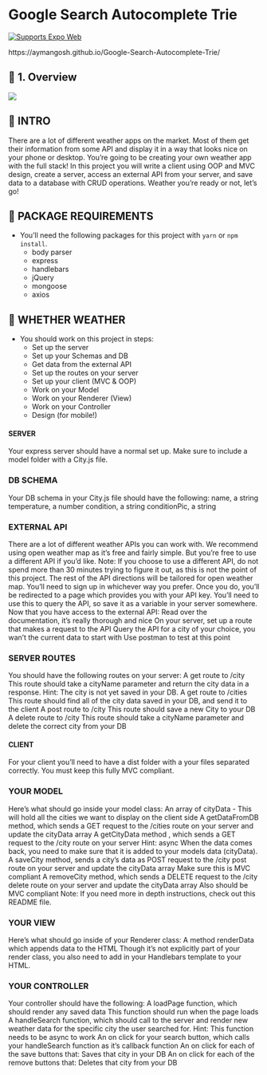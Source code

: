 # Google Search Autocomplete Trie

<p>
 
 
  <!-- Web -->
  <a href="https://docs.expo.dev/workflow/web/">
    <img alt="Supports Expo Web" longdesc="Supports Expo Web" src="https://img.shields.io/badge/web-4630EB.svg?style=flat-square&logo=GOOGLE-CHROME&labelColor=4285F4&logoColor=fff" />
  </a>
</p>
https://aymangosh.github.io/Google-Search-Autocomplete-Trie/

## 🚀 1. Overview

![](MobilePag.png)

## 🚀 INTRO 
There are a lot of different weather apps on the market. Most of them get their information from some API and display it in a way that looks nice on your phone or desktop.
You’re going to be creating your own weather app with the full stack!
In this project you will write a client using OOP and MVC design, create a server, access an external API from your server, and save data to a database with CRUD operations.
Weather you’re ready or not, let’s go!

## 🚀 PACKAGE REQUIREMENTS

- You’ll need the following packages for this project with `yarn` or `npm install`.
  - body parser
  - express
  - handlebars
  - jQuery
  - mongoose
  - axios 
  
 ## 🚀 WHETHER WEATHER
- You should work on this project in steps:
  - Set up the server
  - Set up your Schemas and DB
  - Get data from the external API
  - Set up the routes on your server
  - Set up your client (MVC & OOP)
  - Work on your Model
  - Work on your Renderer (View)
  - Work on your Controller
  - Design (for mobile!)

#### SERVER
Your express server should have a normal set up. Make sure to include a model folder with a City.js file.

### DB SCHEMA
Your DB schema in your City.js file should have the following:
name, a string
temperature, a number
condition, a string
conditionPic, a string

### EXTERNAL API
There are a lot of different weather APIs you can work with. We recommend using open weather map as it’s free and fairly simple. But you’re free to use a different API if you’d like.
Note: If you choose to use a different API, do not spend more than 30 minutes trying to figure it out, as this is not the point of this project. The rest of the API directions will be tailored for open weather map.
You’ll need to sign up in whichever way you prefer. Once you do, you’ll be redirected to a page which provides you with your API key. You’ll need to use this to query the API, so save it as a variable in your server somewhere.
Now that you have access to the external API:
Read over the documentation, it’s really thorough and nice
On your server, set up a route that makes a request to the API
Query the API for a city of your choice, you wan’t the current data to start with
Use postman to test at this point

### SERVER ROUTES
You should have the following routes on your server:
A get route to /city
This route should take a cityName parameter and return the city data in a response.
Hint: The city is not yet saved in your DB.
A get route to /cities
This route should find all of the city data saved in your DB, and send it to the client
A post route to /city
This route should save a new City to your DB
A delete route to /city
This route should take a cityName parameter and delete the correct city from your DB

#### CLIENT
For your client you’ll need to have a dist folder with a your files separated correctly. You must keep this fully MVC compliant.

### YOUR MODEL
Here’s what should go inside your model class:
An array of cityData - This will hold all the cities we want to display on the client side
A getDataFromDB method, which sends a GET request to the /cities route on your server and update the cityData array
A getCityData method , which sends a GET request to the /city route on your server
Hint: async
When the data comes back, you need to make sure that it is added to your models data (cityData).
A saveCity method, sends a city’s data as POST request to the /city post route on your server and update the cityData array
Make sure this is MVC compliant
A removeCity method, which sends a DELETE request to the /city delete route on your server and update the cityData array
Also should be MVC compliant
Note: If you need more in depth instructions, check out this README file.

### YOUR VIEW
Here’s what should go inside of your Renderer class:
A method renderData which appends data to the HTML
Though it’s not explicitly part of your render class, you also need to add in your Handlebars template to your HTML.

### YOUR CONTROLLER
Your controller should have the following:
A loadPage function, which should render any saved data
This function should run when the page loads
A handleSearch function, which should call to the server and render new weather data for the specific city the user searched for.
Hint: This function needs to be async to work
An on click for your search button, which calls your handleSearch function as it’s callback function
An on click for each of the save buttons that:
Saves that city in your DB
An on click for each of the remove buttons that:
Deletes that city from your DB


